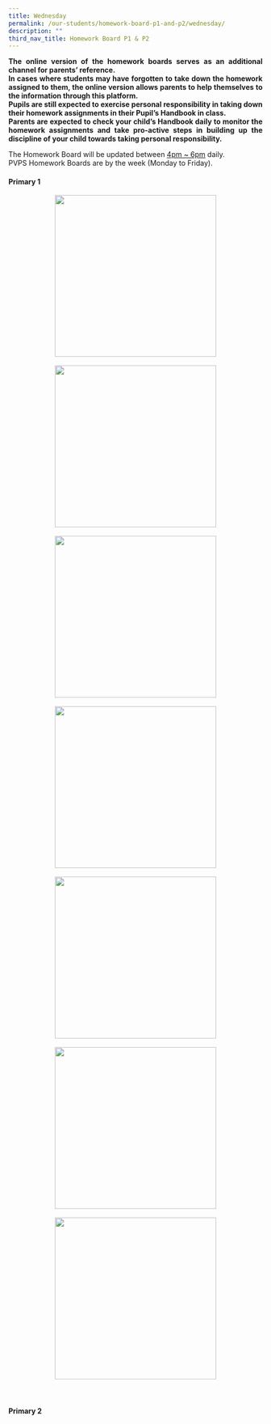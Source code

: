 ```yaml
---
title: Wednesday
permalink: /our-students/homework-board-p1-and-p2/wednesday/
description: ""
third_nav_title: Homework Board P1 & P2
---
```

<p align="justify"><b>The online version of the homework boards serves as an additional channel for parents’ reference.<br>
In cases where students may have forgotten to take down the homework assigned to them, the online version allows parents to help themselves to the information through this platform.<br>
Pupils are still expected to exercise personal responsibility in taking down their homework assignments in their Pupil’s Handbook in class.<br>
Parents are expected to check your child’s Handbook daily to monitor the homework assignments and take pro-active steps in building up the discipline of your child towards taking personal responsibility.</b></p>
The Homework Board will be updated between <u>4pm ~ 6pm</u> daily. <br>
PVPS Homework Boards are by the week (Monday to Friday).

#### Primary 1

<p></p><div class="separator" style="clear: both; text-align: center;"><a href="https://blogger.googleusercontent.com/img/b/R29vZ2xl/AVvXsEj_4Zq67d8MyjMejWZ-mRItx0KAY25gsCX2JxkP9NfBcP9X87rxf9QR0Pe9e14KGPMSlG4HpCQaRenQDpUCRX0QnjgjECqrLmL8kJAUCfc06sDTSsnM1abprn-bSUq8IRsH2d0isegjhYUA2OVqLWpQvyhwnVwIJcfGTIJPEgJMFjhzCQUYYNvg6Z22/s2048/1.%201R1.jpeg" style="margin-left: 1em; margin-right: 1em;"><img border="0" data-original-height="2048" data-original-width="2048" height="320" src="https://blogger.googleusercontent.com/img/b/R29vZ2xl/AVvXsEj_4Zq67d8MyjMejWZ-mRItx0KAY25gsCX2JxkP9NfBcP9X87rxf9QR0Pe9e14KGPMSlG4HpCQaRenQDpUCRX0QnjgjECqrLmL8kJAUCfc06sDTSsnM1abprn-bSUq8IRsH2d0isegjhYUA2OVqLWpQvyhwnVwIJcfGTIJPEgJMFjhzCQUYYNvg6Z22/s320/1.%201R1.jpeg" width="320"></a></div><br><div class="separator" style="clear: both; text-align: center;"><a href="https://blogger.googleusercontent.com/img/b/R29vZ2xl/AVvXsEgUtdrLJ_0maxhTntddxaqK0FJ79vpupRC3cdza0NkDIGNI9F7qYJw7tpp-4xIA9KwkbZF0bx451V106chdLzJNx6iXqlFrAo-zjDIBNin8wG_Phpcp48R3AFTCy6On8JEJWkGe5WjrKgBalktZG1By__2ydylRzzbSyUrElIM9okUQtb8eeEQN7Iwd/s2048/7.%201G.jpeg" style="margin-left: 1em; margin-right: 1em;"><img border="0" data-original-height="2048" data-original-width="2048" height="320" src="https://blogger.googleusercontent.com/img/b/R29vZ2xl/AVvXsEgUtdrLJ_0maxhTntddxaqK0FJ79vpupRC3cdza0NkDIGNI9F7qYJw7tpp-4xIA9KwkbZF0bx451V106chdLzJNx6iXqlFrAo-zjDIBNin8wG_Phpcp48R3AFTCy6On8JEJWkGe5WjrKgBalktZG1By__2ydylRzzbSyUrElIM9okUQtb8eeEQN7Iwd/s320/7.%201G.jpeg" width="320"></a></div><br><div class="separator" style="clear: both; text-align: center;"><a href="https://blogger.googleusercontent.com/img/b/R29vZ2xl/AVvXsEjvIngpwG262A-th5kKC3MaUSyAtRiED8vlDUWicrDP-uG4mQK4MPTjdX7yOgFJ2-q5OImDz6jaJPXZPBqA4_k-73LRRETCYhsImv4fcgHSjaPyR-AEVkSotz8EGX1eHXEOMbGQoNr76un0Ejz8-elnrCLdnpX35nZR8QwOjzw1fhg-rqAtkplY8S1X/s2048/2.1R2.jpeg" style="margin-left: 1em; margin-right: 1em;"><img border="0" data-original-height="2048" data-original-width="2048" height="320" src="https://blogger.googleusercontent.com/img/b/R29vZ2xl/AVvXsEjvIngpwG262A-th5kKC3MaUSyAtRiED8vlDUWicrDP-uG4mQK4MPTjdX7yOgFJ2-q5OImDz6jaJPXZPBqA4_k-73LRRETCYhsImv4fcgHSjaPyR-AEVkSotz8EGX1eHXEOMbGQoNr76un0Ejz8-elnrCLdnpX35nZR8QwOjzw1fhg-rqAtkplY8S1X/s320/2.1R2.jpeg" width="320"></a></div><br><div class="separator" style="clear: both; text-align: center;"><a href="https://blogger.googleusercontent.com/img/b/R29vZ2xl/AVvXsEiPas7MfTqfXBbxfnYzsQTP9d5NL36QnaArT8mKN8xdw-Iax79AFm9KSvDZzYFZ_UYAhVwjspL5159UWx8xurhD2sxs9Ddi_4vfO4f3joTY72s_QAa_vFmE2kD_G0oP51JLVWPM6sgJ9vQN-CszLQmCW3P5YwpYTjLG43NxiV4GAyPlih2e8m8dhq4o/s2048/3.%201R3.jpeg" style="margin-left: 1em; margin-right: 1em;"><img border="0" data-original-height="2048" data-original-width="2048" height="320" src="https://blogger.googleusercontent.com/img/b/R29vZ2xl/AVvXsEiPas7MfTqfXBbxfnYzsQTP9d5NL36QnaArT8mKN8xdw-Iax79AFm9KSvDZzYFZ_UYAhVwjspL5159UWx8xurhD2sxs9Ddi_4vfO4f3joTY72s_QAa_vFmE2kD_G0oP51JLVWPM6sgJ9vQN-CszLQmCW3P5YwpYTjLG43NxiV4GAyPlih2e8m8dhq4o/s320/3.%201R3.jpeg" width="320"></a></div><br><div class="separator" style="clear: both; text-align: center;"><a href="https://blogger.googleusercontent.com/img/b/R29vZ2xl/AVvXsEgo4LqAsLLW_bmbJGh8iSh_jnqQxUlCQ2hyEE6dwlm9hIsPH_J3_LCWOyIHSyHv6GA4GfwvZwmsAxSiOnKVED610GM7yAgXShWlLb2i7tYGOHDsqvtEuZdZ9PKbqSHEeto1azyTUhMHaZtvgGgKbmZvKC8ZRp4wZm4sgVVG7PywWz4pmdARXv_nS4vl/s2048/4.%201i.jpeg" style="margin-left: 1em; margin-right: 1em;"><img border="0" data-original-height="2048" data-original-width="2048" height="320" src="https://blogger.googleusercontent.com/img/b/R29vZ2xl/AVvXsEgo4LqAsLLW_bmbJGh8iSh_jnqQxUlCQ2hyEE6dwlm9hIsPH_J3_LCWOyIHSyHv6GA4GfwvZwmsAxSiOnKVED610GM7yAgXShWlLb2i7tYGOHDsqvtEuZdZ9PKbqSHEeto1azyTUhMHaZtvgGgKbmZvKC8ZRp4wZm4sgVVG7PywWz4pmdARXv_nS4vl/s320/4.%201i.jpeg" width="320"></a></div><br><div class="separator" style="clear: both; text-align: center;"><a href="https://blogger.googleusercontent.com/img/b/R29vZ2xl/AVvXsEifncyGVoa3cSHF4n6VjcKGNkmHItD7CH4uPkqiGUgeld4zlj1vzU153NPMksAdiKxcr1xJQdzp9PcgpGZJRgsfOGLYIPtprE2SG-2_ld9dqv21t251yz7G1-rus6frSXGefDWFAGvPLJ5SJ4NRGE2lnh8wW26jfG8wULkma1jE9ciR6YPflLOTMQwy/s2048/5.%201C.jpeg" style="margin-left: 1em; margin-right: 1em;"><img border="0" data-original-height="2048" data-original-width="2048" height="320" src="https://blogger.googleusercontent.com/img/b/R29vZ2xl/AVvXsEifncyGVoa3cSHF4n6VjcKGNkmHItD7CH4uPkqiGUgeld4zlj1vzU153NPMksAdiKxcr1xJQdzp9PcgpGZJRgsfOGLYIPtprE2SG-2_ld9dqv21t251yz7G1-rus6frSXGefDWFAGvPLJ5SJ4NRGE2lnh8wW26jfG8wULkma1jE9ciR6YPflLOTMQwy/s320/5.%201C.jpeg" width="320"></a></div><br><div class="separator" style="clear: both; text-align: center;"><a href="https://blogger.googleusercontent.com/img/b/R29vZ2xl/AVvXsEhfeEb0GxRUPmMcTp-cJEqrc3GsdheLIRDDMGwvUhl-l7oRJyxRpMCZsv4ftOyFDg5UjBniWR-Bh7j9R-eoEmfJLoNnh7B25XCvt5MJKBnbuy4GJzergO7-6gOUmN853JKBFu59XVx2VmnlkGqJ_P5veAq5xi2Gu6pyL8PGUi_Xlg8JgCtM9ECKr-rC/s2048/6.%201H.jpeg" style="margin-left: 1em; margin-right: 1em;"><img border="0" data-original-height="2048" data-original-width="2048" height="320" src="https://blogger.googleusercontent.com/img/b/R29vZ2xl/AVvXsEhfeEb0GxRUPmMcTp-cJEqrc3GsdheLIRDDMGwvUhl-l7oRJyxRpMCZsv4ftOyFDg5UjBniWR-Bh7j9R-eoEmfJLoNnh7B25XCvt5MJKBnbuy4GJzergO7-6gOUmN853JKBFu59XVx2VmnlkGqJ_P5veAq5xi2Gu6pyL8PGUi_Xlg8JgCtM9ECKr-rC/s320/6.%201H.jpeg" width="320"></a></div><br>&nbsp;<p></p>

#### Primary 2

